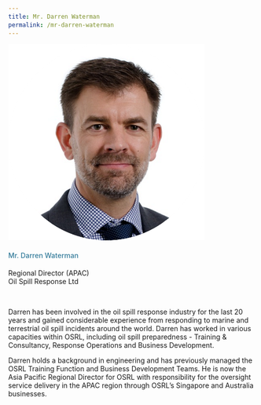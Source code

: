```yaml
---
title: Mr. Darren Waterman
permalink: /mr-darren-waterman
---
```

<div class="row">
            <div class="col is-3">
              <img src="images/speakers/Darren-Waterman.png">
            </div>
            <div class="col is-9 speaker-details">
              <h4>Mr. Darren Waterman</h4>
<p>Regional Director (APAC)<br>
Oil Spill Response Ltd</p><br>
<p>
Darren has been involved in the oil spill response industry for the last 20 years and gained considerable experience from responding to marine and terrestrial oil spill incidents around the world. Darren has worked in various capacities within OSRL, including oil spill preparedness - Training &amp; Consultancy, Response Operations and Business Development.</p><p>
Darren holds a background in engineering and has previously managed the OSRL Training Function and Business Development Teams. He is now the Asia Pacific Regional Director for OSRL with responsibility for the oversight service delivery in the APAC region through OSRL’s Singapore and Australia businesses.</p>
            </div>
          </div> 
					
<style type="text/css"> 
    .is-left{
      text-align: left;
    }
    h4{
      font-weight: 500; 
      color: #337B9A !important;
    }
     .speaker-details p { text-align: justified; }
  </style>